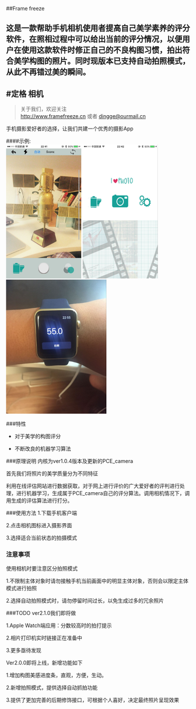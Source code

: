 ##Frame freeze

这是一款帮助手机相机使用者提高自己美学素养的评分软件，在照相过程中可以给出当前的评分情况，以便用户在使用这款软件时修正自己的不良构图习惯，拍出符合美学构图的照片。同时现版本已支持自动拍照模式，从此不再错过美的瞬间。
---
#定格 相机
-------------

> 关于我们，欢迎关注  
  http://www.framefreeze.cn 或者 dingge@ourmail.cn

手机摄影爱好者的选择，让我们共建一个优秀的摄影App

####示例:  
<img src="https://github.com/framefreeze/DingGe/raw/Dev/Document/项目图片4.jpg" height=367px weight=205> 
<img src="https://github.com/framefreeze/DingGe/raw/Dev/Document/项目图片5.jpg" height=367px weight=205>
<img src="https://github.com/framefreeze/DingGe/raw/Dev/Document/项目图片6.jpg" height=367px weight=205>


###特性
- 对于美学的构图评分

- 不断改良的机器学习算法

###原理说明
内核为ver1.0.4版本及更新的PCE_camera

首先我们将照片的美学质量分为不同特征

利用在线评估网站进行数据获取，对于网上进行评价的广大爱好者的评判进行处理，进行机器学习，生成属于PCE_camera自己的评分算法。调用相机情况下，调用生成的评估算法进行打分。


###使用方法
1.下载手机客户端

2.点击相机图标进入摄影界面

3.选择适合当前状态的拍摄模式


### 注意事项
使用相机时要注意区分拍照模式

1.不限制主体对象时请勿接触手机当前画面中的明显主体对象，否则会以限定主体模式进行拍照

2.选择自动拍照模式时，请勿停留时间过长，以免生成过多的冗余照片

###TODO
ver2.1.0我们即将做

1.Apple Watch端应用：分数较高时的拍打提示

2.相片打印机实时链接正在准备中

3.更多亟待发现

Ver2.0.0即将上线，新增功能如下

1.增加构图美感进度条，直观，方便，生动。

2.新增拍照模式，提供选择自动抓拍功能

3.提供了更加完善的后期修饰接口，可根据个人喜好，决定最终照片呈现效果


